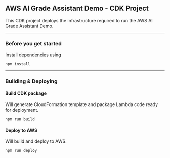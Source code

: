 ## AWS AI Grade Assistant Demo - CDK Project

This CDK project deploys the infrastructure required to run the AWS AI Grade Assistant Demo.

---

### Before you get started

Install dependencies using

```
npm install
```

---

### Building & Deploying

#### Build CDK package

Will generate CloudFormation template and package Lambda code ready for deployment.

```
npm run build
```

#### Deploy to AWS

Will build and deploy to AWS.

```
npm run deploy
```
